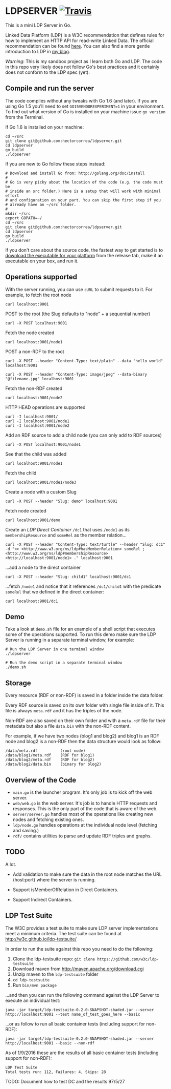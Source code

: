 # LDPSERVER [![Travis](https://img.shields.io/travis/rust-lang/rust.svg?maxAge=2592000)](https://github.com/berezovskyi/ldpserver)

This is a mini LDP Server in Go.

Linked Data Platform (LDP) is a W3C recommendation that defines rules for how to
implement an HTTP API for read-write Linked Data. The official recommendation can
be found [here](http://www.w3.org/TR/ldp/).
You can also find a more gentle introduction to LDP in
[my blog](http://hectorcorrea.com/blog/introduction-to-ldp/67).

*Warning*: This is my sandbox project as I learn both Go and LDP. The code in this repo very likely does not follow Go's best practices and it certainly does not conform to the LDP spec (yet).


## Compile and run the server
The code compiles without any tweaks with Go 1.6 (and later). If you are using Go 1.5 you'll need to set `GO15VENDOREXPERIMENT=1` in your environment. To find out what version of Go is installed on your machine issue `go version` from the Terminal.


If Go 1.6 is installed on your machine:

    cd ~/src
    git clone git@github.com:hectorcorrea/ldpserver.git
    cd ldpserver
    go build
    ./ldpserver

If you are new to Go follow these steps instead:

    # Download and install Go from: http://golang.org/doc/install
    #
    # Go is very picky about the location of the code (e.g. the code must be
    # inside an src folder.) Here is a setup that will work with minimal effort
    # and configuration on your part. You can skip the first step if you
    # already have an ~/src folder.
    #
    mkdir ~/src
    export GOPATH=~/
    cd ~/src
    git clone git@github.com:hectorcorrea/ldpserver.git
    cd ldpserver
    go build
    ./ldpserver

If you don't care about the source code, the fastest way to get started is to [download the executable for your platform](https://github.com/hectorcorrea/ldpserver/releases) from the release tab, make it an executable on your box, and run it.


## Operations supported
With the server running, you can use `cURL` to submit requests to it. For example, to fetch the root node

    curl localhost:9001

POST to the root (the Slug defaults to "node" + a sequential number)

    curl -X POST localhost:9001

Fetch the node created

    curl localhost:9001/node1

POST a non-RDF to the root

    curl -X POST --header "Content-Type: text/plain" --data "hello world" localhost:9001

    curl -X POST --header "Content-Type: image/jpeg" --data-binary "@filename.jpg" localhost:9001

Fetch the non-RDF created

    curl localhost:9001/node2

HTTP HEAD operations are supported

    curl -I localhost:9001/
    curl -I localhost:9001/node1
    curl -I localhost:9001/node2

Add an RDF source to add a child node (you can only add to RDF sources)

    curl -X POST localhost:9001/node1

See that the child was added

    curl localhost:9001/node1

Fetch the child

    curl localhost:9001/node1/node3

Create a node with a custom Slug

    curl -X POST --header "Slug: demo" localhost:9001

Fetch node created

    curl localhost:9001/demo

Create an *LDP Direct Container* `/dc1` that uses `/node1` as its `membershipResource` and `someRel` as the member relation...

    curl -X POST --header "Content-Type: text/turtle" --header "Slug: dc1" -d "<> <http://www.w3.org/ns/ldp#hasMemberRelation> someRel ; <http://www.w3.org/ns/ldp#membershipResource> <http://localhost:9001/node1> ." localhost:9001

...add a node to the direct container

    curl -X POST --header "Slug: child1" localhost:9001/dc1

...fetch `/node1` and notice that it references `/dc1/child1` with the predicate `someRel` that we defined in the direct container:

    curl localhost:9001/dc1

## Demo
Take a look at `demo.sh` file for an example of a shell script that executes some of the operations supported. To run this demo make sure the LDP Server is running in a separate terminal window, for example:

    # Run the LDP Server in one terminal window
    ./ldpserver

    # Run the demo script in a separate terminal window
    ./demo.sh


## Storage
Every resource (RDF or non-RDF) is saved in a folder inside the data folder.

Every RDF source is saved on its own folder with single file inside of it. This file is always `meta.rdf` and it has the triples of the node.

Non-RDF are also saved on their own folder and with a `meta.rdf` file for their metadata but also a file `data.bin` with the non-RDF content.

For example, if we have two nodes (blog1 and blog2) and blog1 is an RDF node and blog2 is a non-RDF then the data structure would look as follow:

    /data/meta.rdf          (root node)
    /data/blog1/meta.rdf    (RDF for blog1)
    /data/blog2/meta.rdf    (RDF for blog2)
    /data/blog2/data.bin    (binary for blog2)


## Overview of the Code

* `main.go` is the launcher program. It's only job is to kick off the web server.
* `web/web.go` is the web server. It's job is to handle HTTP requests and responses. This is the only part of the code that is aware of the web.
* `server/server.go` handles most of the operations like creating new nodes and fetching existing ones.
* `ldp/node.go` handles operations at the individual node level (fetching and saving.)
* `rdf/` contains utilities to parse and update RDF triples and graphs.


## TODO
A lot.

* Add validation to make sure the data in the root node matches the URL (host:port) where the server is running.

* Support isMemberOfRelation in Direct Containers.

* Support Indirect Containers.


## LDP Test Suite
The W3C provides a test suite to make sure LDP server implementations meet a minimum criteria. The test suite can be found at http://w3c.github.io/ldp-testsuite/

In order to run the suite against this repo you need to do the following:

  1. Clone the ldp-testsuite repo: `git clone https://github.com/w3c/ldp-testsuite`
  1. Download maven from http://maven.apache.org/download.cgi
  1. Unzip maven to the `ldp-testsuite` folder
  1. `cd ldp-testsuite`
  1. Run `bin/mvn package`

...and then you can run the following command against the LDP Server to execute an individual test:

    java -jar target/ldp-testsuite-0.2.0-SNAPSHOT-shaded.jar --server http://localhost:9001 --test name_of_test_goes_here --basic

...or as follow to run all basic container tests (including support for non-RDF):

    java -jar target/ldp-testsuite-0.2.0-SNAPSHOT-shaded.jar --server http://localhost:9001 --basic --non-rdf

As of 1/9/2016 these are the results of all basic container tests (including support for non-RDF):

    LDP Test Suite
    Total tests run: 112, Failures: 4, Skips: 28


TODO: Document how to test DC and the results 97/5/27

